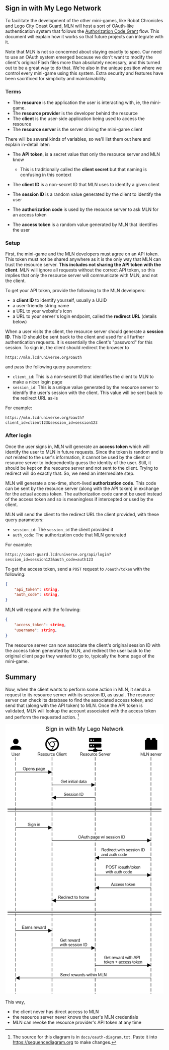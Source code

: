## Sign in with My Lego Network

To facilitate the development of the other mini-games, like Robot Chronicles and Lego City Coast Guard, MLN will host a sort of OAuth-like authentication system that follows the [Authorization Code Grant](https://developer.okta.com/blog/2018/04/10/oauth-authorization-code-grant-type) flow. This document will explain how it works so that future projects can integrate with it.

Note that MLN is not so concerned about staying exactly to spec. Our need to use an OAuth system emerged because we don't want to modify the client's original Flash files more than absolutely necessary, and this turned out to be a great way to do that. We're also in the unique position where we control every mini-game using this system. Extra security and features have been sacrificed for simplicity and maintainability.

### Terms

- The **resource** is the application the user is interacting with, ie, the mini-game.
- The **resource provider** is the developer behind the resource
- The **client** is the user-side application being used to access the resource
- The **resource server** is the server driving the mini-game client

There will be several kinds of variables, so we'll list them out here and explain in-detail later:

- The **API token**, is a secret value that only the resource server and MLN know
  - This is traditionally called the **client secret** but that naming is confusing in this context

- The **client ID** is a non-secret ID that MLN uses to identify a given client
- The **session ID** is a random value generated by the client to identify the user
- The **authorization code** is used by the resource server to ask MLN for an access token
- The **access token** is a random value generated by MLN that identifies the user

### Setup

First, the mini-game and the MLN developers must agree on an API token. This token must not be shared anywhere as it is the only way that MLN can trust the resource server. **This includes not sharing the API token with the client**. MLN will ignore all requests without the correct API token, so this implies that only the resource server will communicate with MLN, and not the client.

To get your API token, provide the following to the MLN developers:

- a **client ID** to identify yourself, usually a UUID
- a user-friendly string name
- a URL to your website's icon
- a URL to your server's login endpoint, called the **redirect URL** (details below)

When a user visits the client, the resource server should generate a **session ID**. This ID should be sent back to the client and used for all further authentication requests. It is essentially the client's "password" for this session. To sign in, the client should redirect the browser to

```text
https://mln.lcdruniverse.org/oauth
```

and pass the following query parameters:

- `client_id`: This is a non-secret ID that identifies the client to MLN to make a nicer login page
- `session_id`: This is a unique value generated by the resource server to identify the user's session with the client. This value will be sent back to the redirect URL as-is

For example:
```text
https://mln.lcdruniverse.org/oauth?client_id=client123&session_id=session123
```

### After login

Once the user signs in, MLN will generate an **access token** which will identify the user to MLN in future requests. Since the token is random and _is not_ related to the user's information, it cannot be used by the client or resource server to independently guess the identity of the user. Still, it should be kept on the resource server and not sent to the client. Trying to redirect will do exactly that. So, we need an intermediate step.

MLN will generate a one-time, short-lived **authorization code**. This code can be sent by the resource server (along with the API token) in exchange for the actual access token. The authorization code cannot be used instead of the access token and so is meaningless if intercepted or used by the client.

MLN will send the client to the redirect URL the client provided, with these query parameters:

- `session_id`: The `session_id` the client provided it
- `auth_code`: The authorization code that MLN generated

For example:
```text
https://coast-guard.lcdruniverse.org/api/login?session_id=session123&auth_code=auth123
```

To get the access token, send a `POST` request to `/oauth/token` with the following:

```json
{
    "api_token": string,
    "auth_code": string,
}
```

 MLN will respond with the following:

```json
{
    "access_token": string,
    "username": string,
}
```

The resource server can now associate the client's original session ID with the access token generated by MLN, and redirect the user back to the original client page they wanted to go to, typically the home page of the mini-game.

## Summary

Now, when the client wants to perform some action in MLN, it sends a request to its resource server with its session ID, as usual. The resource server can check its database to find the associated access token, and send that (along with the API token) to MLN. Once the API token is validated, MLN will lookup the account associated with the access token and perform the requested action. [^1]

![A sequence diagram showing the process visually](./docs/oauth.png)

This way,

- the client never has direct access to MLN
- the resource server never knows the user's MLN credentials
- MLN can revoke the resource provider's API token at any time

[^1]: The source for this diagram is in `docs/oauth-diagram.txt`. Paste it into https://sequencediagram.org to make changes.